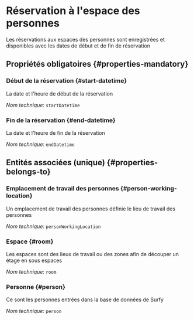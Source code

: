 # Réservation à l'espace des personnes
<!--- THIS FILE IS GENERATED PLEASE DO NOT EDIT IT DIRECTLY --->

Les réservations aux espaces des personnes sont enregistrées et disponibles avec les dates de début et de fin de réservation

<OH code="personToRoomBooking"/>




## Propriétés obligatoires {#properties-mandatory}
    
### Début de la réservation {#start-datetime}

La date et l'heure de début de la réservation

*Nom technique:* ```startDatetime```
<PH code="personToRoomBooking:startDatetime"/>

### Fin de la réservation {#end-datetime}

La date et l'heure de fin de la réservation

*Nom technique:* ```endDatetime```
<PH code="personToRoomBooking:endDatetime"/>

    



## Entités associées (unique) {#properties-belongs-to}

### Emplacement de travail des personnes {#person-working-location}

Un emplacement de travail des personnes définie le lieu de travail des personnes

*Nom technique:* ```personWorkingLocation```
<PH code="personToRoomBooking:personWorkingLocation"/>

### Espace {#room}

Les espaces sont des lieux de travail ou des zones afin de découper un étage en sous espaces

*Nom technique:* ```room```
<PH code="personToRoomBooking:room"/>

### Personne {#person}

Ce sont les personnes entrées dans la base de données de Surfy

*Nom technique:* ```person```
<PH code="personToRoomBooking:person"/>






